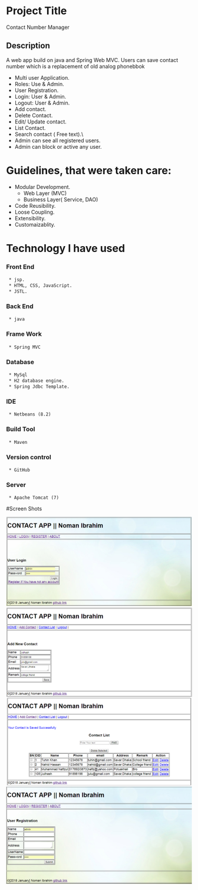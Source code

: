 # Project Title
Contact Number Manager

## Description

A web app build on java and Spring Web MVC. Users can save contact number which is a replacement of old analog phonebbok
   * Multi user Application.
   * Roles: Use & Admin.
   * User Registration.
   * Login: User & Admin.
   * Logout: User & Admin.
   * Add contact.
   * Delete Contact.
   * Edit/ Update contact.
   * List Contact.
   * Search contact ( Free text).\
   * Admin can see all registered users.
   * Admin can block or active any user.

# Guidelines, that were taken care:
   * Modular Development.
        * Web Layer (MVC)
        * Business Layer( Service, DAO)
   * Code Reusibility.
   * Loose Coupling.
   * Extensibility.
   * Customaizablity.
 
# Technology I have used
  ### Front End
     * jsp. 
     * HTML, CSS, JavaScript.
     * JSTL.
  ### Back End
     * java
  ### Frame Work
     * Spring MVC
  ### Database
     * MySql
     * H2 database engine.
     * Spring Jdbc Template.
  ### IDE
     * Netbeans (8.2)
  ### Build Tool
     * Maven
     
  ### Version control
     * GitHub
  ### Server
     * Apache Tomcat (7)
     
  #Screen Shots
  
  <img src="src/main/webapp/static/images/11.PNG" width="600"/>
  
  <img src="src/main/webapp/static/images/2.PNG" width="600"/>
  
  <img src="src/main/webapp/static/images/3.PNG" width="600"/>
  
  <img src="src/main/webapp/static/images/4.PNG" width="600"/>
  
